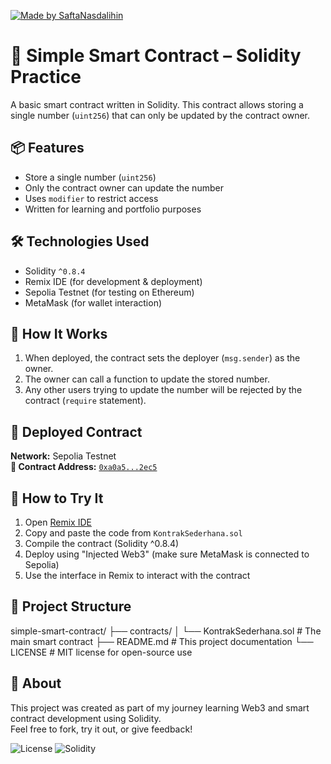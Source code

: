 [![Made by SaftaNasdalihin](https://img.shields.io/badge/Made%20by-Safta-blue)](https://github.com/nasdthestudent)

# 🧮 Simple Smart Contract – Solidity Practice

A basic smart contract written in Solidity. This contract allows storing a single number (`uint256`) that can only be updated by the contract owner.


## 📦 Features

- Store a single number (`uint256`)
- Only the contract owner can update the number
- Uses `modifier` to restrict access
- Written for learning and portfolio purposes


## 🛠️ Technologies Used

- Solidity `^0.8.4`
- Remix IDE (for development & deployment)
- Sepolia Testnet (for testing on Ethereum)
- MetaMask (for wallet interaction)


## 🚀 How It Works

1. When deployed, the contract sets the deployer (`msg.sender`) as the owner.
2. The owner can call a function to update the stored number.
3. Any other users trying to update the number will be rejected by the contract (`require` statement).


## 🔗 Deployed Contract

**Network:** Sepolia Testnet  
**📜 Contract Address:** [`0xa0a5...2ec5`](https://sepolia.etherscan.io/address/0xa0a5a5ececec9e5edd56e916578478d7174ba2ec5)


## 🧪 How to Try It

1. Open [Remix IDE](https://remix.ethereum.org/)
2. Copy and paste the code from `KontrakSederhana.sol`
3. Compile the contract (Solidity ^0.8.4)
4. Deploy using "Injected Web3" (make sure MetaMask is connected to Sepolia)
5. Use the interface in Remix to interact with the contract


## 📁 Project Structure
simple-smart-contract/
├── contracts/
│   └── KontrakSederhana.sol        # The main smart contract
├── README.md                       # This project documentation
└── LICENSE                         # MIT license for open-source use


## 🙋 About

This project was created as part of my journey learning Web3 and smart contract development using Solidity.  
Feel free to fork, try it out, or give feedback!

![License](https://img.shields.io/badge/license-MIT-green)
![Solidity](https://img.shields.io/badge/Solidity-0.8.4-blue)
